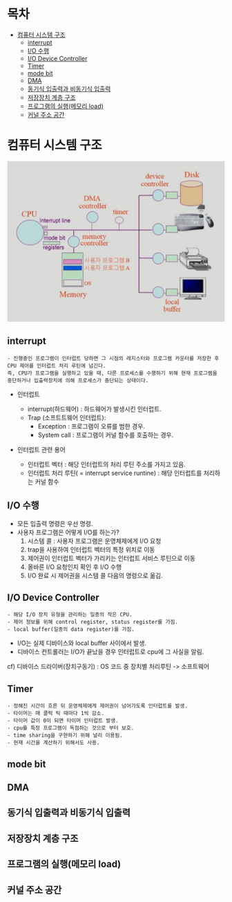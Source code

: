 # 목차
- [컴퓨터 시스템 구조](#컴퓨터-시스템-구조)
  - [interrupt](#interrupt)
  - [I/O 수행](#io-수행)
  - [I/O Device Controller](#io-device-controller)
  - [Timer](#timer)
  - [mode bit](#mode-bit)
  - [DMA](#dma)
  - [동기식 입출력과 비동기식 입출력](#동기식-입출력과-비동기식-입출력)
  - [저장장치 계층 구조](#저장장치-계층-구조)
  - [프로그램의 실행(메모리 load)](#프로그램의-실행메모리-load)
  - [커널 주소 공간](#커널-주소-공간)

 
# 컴퓨터 시스템 구조
 
    
  ![](/picture/img.jpg)     
      
## interrupt
    - 진행중인 프로그램이 인터럽트 당하면 그 시점의 레지스터와 프로그램 카운터를 저장한 후 CPU 제어를 인터럽트 처리 루틴에 넘긴다.
    즉, CPU가 프로그램을 실행하고 있을 때, 다른 프로세스를 수행하기 위해 현재 프로그램을 중단하거나 입출력장치에 의해 프로세스가 중단되는 상태이다.

 - 인터럽트
      - interrupt(하드웨어) : 하드웨어가 발생시킨 인터럽트.
      - Trap (소프트트웨어 인터럽트):
        - Exception : 프로그램이 오류를 범한 경우.
        - System call : 프로그램이 커널 함수를 호출하는 경우.

- 인터럽트 관련 용어
     
    - 인터럽트 벡터 : 해당 인터럽트의 처리 루틴 주소를 가지고 있음.
    - 인터럽트 처리 루틴( = interrupt service runtine) : 해당 인터럽트를 처리하는 커널 함수
 ## I/O 수행
  - 모든 입출력 명령은 우선 명령.
  - 사용자 프로그램은 어떻게 I/O를 하는가?
       1) 시스템 콜 : 사용자 프로그램은 운영체제에게 I/O 요청
       2) trap을 사용하여 인터럽트 벡터의 특정 위치로 이동
       3) 제어권이 인터럽트 벡터가 가리키는 인터럽트 서비스 루틴으로 이동
       4) 올바른 I/O 요청인지 확인 후 I/O 수행
       5) I/O 완료 시 제어권을 시스템 콜 다음의 명령으로 옮김.
 ## I/O Device Controller
    - 해당 I/O 장치 유형을 관리하는 일종의 작은 CPU.
    - 제어 정보를 위해 control register, status register를 가짐.
    - local buffer(일종의 data register)를 가짐.
   
  - I/O는 실제 디바이스와 local buffer 사이에서 발생.
  - 디바이스 컨트롤러는 I/O가 끝났을 경우 인터럽트로 cpu에 그 사실을 알림.
  
  cf) 디바이스 드라이버(장치구동기) : OS 코드 중 장치별 처리루틴 -> 소프트웨어
  
 ## Timer
    - 정해진 시간이 흐른 뒤 운영체제에게 제어권이 넘어가도록 인터럽트를 발생.
    - 타이머는 매 클럭 틱 때마다 1씩 감소.
    - 타이머 값이 0이 되면 타이머 인터럽트 발생.
    - cpu를 특정 프로그램이 독점하는 것으로 부터 보호.
    - time sharing을 구현하기 위해 널리 이용됨.
    - 현재 시간을 계산하기 위해서도 사용. 
 ## mode bit
 ## DMA
 ## 동기식 입출력과 비동기식 입출력
 ## 저장장치 계층 구조
 ## 프로그램의 실행(메모리 load)
 ## 커널 주소 공간


